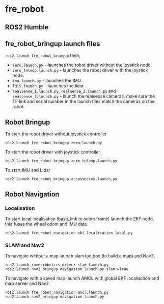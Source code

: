 # fre_robot

## ROS2 Humble

## fre_robot_bringup launch files
`ros2 launch fre_robot_bringup` then;
- `zero.launch.py` - launches the robot driver without the joystick node.
- `zero_teleop.launch.py` - launches the robot driver with the joystick node.
- `imu.launch.py` - launches the IMU.
- `ld19.launch.py` - launches the lidar.
- `realsense_1.launch.py`, `realsense_2.launch.py` and `realsense_3.launch.py` - launch the realsense cameras, make sure the TF link and serial number in the launch files match the cameras on the robot.

## Robot Bringup

To start the robot driver without joystick controller
```
ros2 launch fre_robot_bringup zero.launch.py
```

To start the robot driver with joystick controller
```
ros2 launch fre_robot_bringup zero_teleop.launch.py
```

To start IMU and Lidar
```
ros2 launch fre_robot_bringup accessories.launch.py
```

## Robot Navigation

### Localisation
To start local localisation (base_link to odom frame) launch the EKF node, this fuses the wheel odom and IMU data.
```
ros2 launch fre_robot_navigation ekf_localisation_local.py 
```

### SLAM and Nav2

To navigate without a map launch slam toolbox (to build a map) and Nav2.
```
ros2 launch roverrobotics_driver slam_launch.py
ros2 launch nav2_bringup navigation_launch.py slam:=True
```

To navigate with a saved map launch AMCL with global EKF localisation and map server and Nav2
```
ros2 launch fre_robot_navigation amcl.launch.py 
ros2 launch nav2_bringup navigation_launch.py
```

